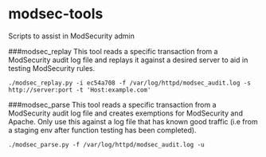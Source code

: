 # modsec-tools
Scripts to assist in ModSecurity admin


###modsec_replay
This tool reads a specific transaction from a ModSecurity audit log file and replays it against a desired server to aid in testing ModSecurity rules.

`./modsec_replay.py -i ec54a708 -f /var/log/httpd/modsec_audit.log -s http://server:port -t 'Host:example.com'`

###modsec_parse
This tool reads a specific transaction from a ModSecurity audit log file and creates exemptions for ModSecurity and Apache. Only use this against a log file that has known good traffic (i.e from a staging env after function testing has been completed).

`./modsec_parse.py -f /var/log/httpd/modsec_audit.log -u`


